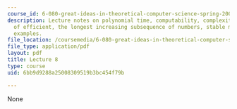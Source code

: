 ```yaml
---
course_id: 6-080-great-ideas-in-theoretical-computer-science-spring-2008
description: Lecture notes on polynomial time, computability, complexity, the meaning
  of efficient, the longest increasing subsequence of numbers, stable marriage, and
  examples.
file_location: /coursemedia/6-080-great-ideas-in-theoretical-computer-science-spring-2008/6bb9d9288a25008309519b3bc454f79b_lec8.pdf
file_type: application/pdf
layout: pdf
title: Lecture 8
type: course
uid: 6bb9d9288a25008309519b3bc454f79b

---
```

None